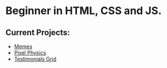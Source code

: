 # Beginner in HTML, CSS and JS.

## Current Projects:

- [Memes](https://chaitanya-keyal.github.io/Memes/)
- [Pixel Physics](https://chaitanya-keyal.github.io/Pixel-Physics/)
- [Testimonials Grid](https://chaitanya-keyal.github.io/Testimonials-Grid/)
